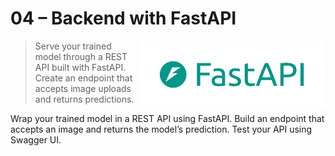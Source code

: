 
# 04 – Backend with FastAPI

<img src="../../media/fastapi-logo-and-name.png" style="width: 300px" align="right">

> Serve your trained model through a REST API built with FastAPI. Create an endpoint that accepts image uploads and returns predictions.

Wrap your trained model in a REST API using FastAPI. Build an endpoint that accepts an image and returns the model’s prediction. Test your API using Swagger UI.
